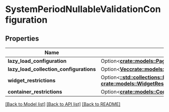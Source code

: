 # SystemPeriodNullableValidationConfiguration

## Properties

Name | Type | Description | Notes
------------ | ------------- | ------------- | -------------
**lazy_load_configuration** | Option<[**crate::models::PageWidgetPeriodLazyLoadSetupPeriodLazyLoadConfiguration**](PageWidget.LazyLoadSetup.LazyLoadConfiguration.md)> |  | [optional]
**lazy_load_collection_configurations** | Option<[**Vec<crate::models::PageWidgetPeriodLazyLoadSetupPeriodLazyLoadCollectionConfiguration>**](PageWidget.LazyLoadSetup.LazyLoadCollectionConfiguration.md)> |  | [optional]
**widget_restrictions** | Option<[**::std::collections::HashMap<String, crate::models::WidgetRestrictionSetupPeriodWidgetRestrictionConfiguration>**](WidgetRestrictionSetup.WidgetRestrictionConfiguration.md)> |  | [optional]
**container_restrictions** | Option<[**crate::models::ContainerRestrictionSetupPeriodContainerRestrictionConfiguration**](ContainerRestrictionSetup.ContainerRestrictionConfiguration.md)> |  | [optional]

[[Back to Model list]](../README.md#documentation-for-models) [[Back to API list]](../README.md#documentation-for-api-endpoints) [[Back to README]](../README.md)


